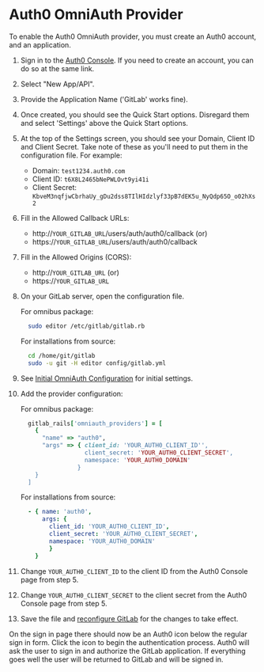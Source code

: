 # Auth0 OmniAuth Provider

To enable the Auth0 OmniAuth provider, you must create an Auth0 account, and an
application.

1. Sign in to the [Auth0 Console](https://manage.auth0.com). If you need to
create an account, you can do so at the same link.

1. Select "New App/API".

1. Provide the Application Name ('GitLab' works fine).

1. Once created, you should see the Quick Start options. Disregard them and
select 'Settings' above the Quick Start options.

1. At the top of the Settings screen, you should see your Domain, Client ID and
Client Secret. Take note of these as you'll need to put them in the
configuration file. For example:
    - Domain: `test1234.auth0.com`
    - Client ID: `t6X8L2465bNePWLOvt9yi41i`
    - Client Secret: `KbveM3nqfjwCbrhaUy_gDu2dss8TIlHIdzlyf33pB7dEK5u_NyQdp65O_o02hXs2`

1. Fill in the Allowed Callback URLs:
    - http://`YOUR_GITLAB_URL`/users/auth/auth0/callback (or)
    - https://`YOUR_GITLAB_URL`/users/auth/auth0/callback

1. Fill in the Allowed Origins (CORS):
    - http://`YOUR_GITLAB_URL` (or)
    - https://`YOUR_GITLAB_URL`

1. On your GitLab server, open the configuration file.

    For omnibus package:

    ```sh
      sudo editor /etc/gitlab/gitlab.rb
    ```

    For installations from source:

    ```sh
      cd /home/git/gitlab
      sudo -u git -H editor config/gitlab.yml
    ```

1. See [Initial OmniAuth Configuration](omniauth.md#initial-omniauth-configuration)
for initial settings.

1. Add the provider configuration:

    For omnibus package:

    ```ruby
      gitlab_rails['omniauth_providers'] = [
        {
          "name" => "auth0",
          "args" => { client_id: 'YOUR_AUTH0_CLIENT_ID'',
                      client_secret: 'YOUR_AUTH0_CLIENT_SECRET',
                      namespace: 'YOUR_AUTH0_DOMAIN'
                    }
        }
      ]
    ```

    For installations from source:

    ```yaml
      - { name: 'auth0',
          args: {
            client_id: 'YOUR_AUTH0_CLIENT_ID',
            client_secret: 'YOUR_AUTH0_CLIENT_SECRET',
            namespace: 'YOUR_AUTH0_DOMAIN'
            }
        }
    ```

1. Change `YOUR_AUTH0_CLIENT_ID` to the client ID from the Auth0 Console page
from step 5.

1. Change `YOUR_AUTH0_CLIENT_SECRET` to the client secret from the Auth0 Console
page from step 5.

1. Save the file and [reconfigure GitLab](../administration/restart_gitlab.md)
for the changes to take effect.

On the sign in page there should now be an Auth0 icon below the regular sign in
form. Click the icon to begin the authentication process. Auth0 will ask the
user to sign in and authorize the GitLab application. If everything goes well
the user will be returned to GitLab and will be signed in.
